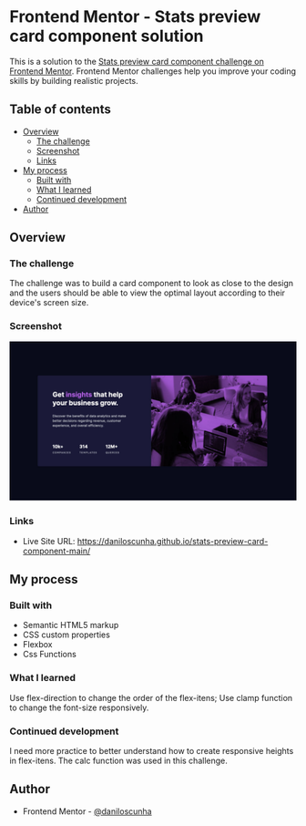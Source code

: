 # Frontend Mentor - Stats preview card component solution

This is a solution to the [Stats preview card component challenge on Frontend Mentor](https://www.frontendmentor.io/challenges/stats-preview-card-component-8JqbgoU62). Frontend Mentor challenges help you improve your coding skills by building realistic projects. 

## Table of contents

- [Overview](#overview)
  - [The challenge](#the-challenge)
  - [Screenshot](#screenshot)
  - [Links](#links)
- [My process](#my-process)
  - [Built with](#built-with)
  - [What I learned](#what-i-learned)
  - [Continued development](#continued-development)
- [Author](#author)

## Overview

### The challenge

The challenge was to build a card component to look as close to the design and the users should be able to view the optimal layout according to their device's screen size.

### Screenshot

![](./screenshot.jpg)

### Links

- Live Site URL: https://daniloscunha.github.io/stats-preview-card-component-main/

## My process

### Built with

- Semantic HTML5 markup
- CSS custom properties
- Flexbox
- Css Functions

### What I learned

Use flex-direction to change the order of the flex-itens;
Use clamp function to change the font-size responsively.

### Continued development

I need more practice to better understand how to create responsive heights in flex-itens. The calc function was used in this challenge.

## Author

- Frontend Mentor - [@daniloscunha](https://www.frontendmentor.io/profile/daniloscunha)

